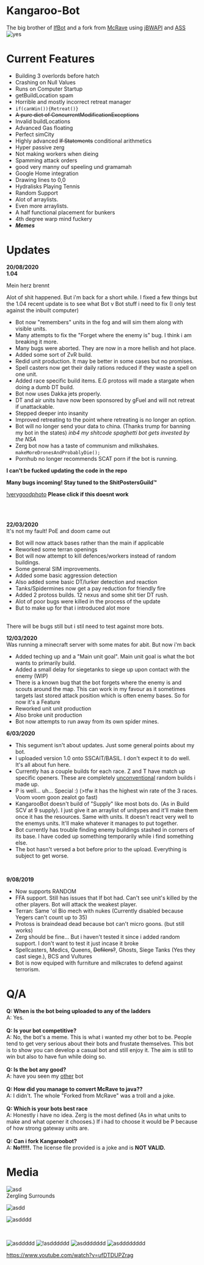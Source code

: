 # Kangaroo-Bot

The big brother of [IfBot](https://github.com/impie66/If-Bot)
and a fork from [McRave](https://github.com/Cmccrave/McRave) using [jBWAPI](https://github.com/JavaBWAPI/JBWAPI) and [ASS](https://github.com/JavaBWAPI/ass)
<br/>
![yes](https://i.imgur.com/RVOblFp.png)

<h1>Current Features</h1>

* Building 3 overlords before hatch
* Crashing on Null Values
* Runs on Computer Startup
* getBuildLocation spam
* Horrible and mostly incorrect retreat manager
* `if(canWin()){Retreat()}`
* ~~A pure diet of ConcurrentModificationExceptions~~
* Invalid buildLocations
* Advanced Gas floating 
* Perfect simCity
* Highly advanced ~~If Statements~~ conditional arithmetics
* Hyper passive zerg
* Not making workers when dieing
* Spamming attack orders
* good very manny ouf speeling und gramamah
* Google Home integration
* Drawing lines to 0,0
* Hydralisks Playing Tennis
* Random Support
* Alot of arraylists.
* Even more arraylists.
* A half functional placement for bunkers
* 4th degree warp mind fuckery
* ***Memes***

<h1>Updates</h1>

<b>20/08/2020</b>
<br />
<b>1.04</b>
<p>Mein herz brennt</p>
<p>Alot of shit happened. But i'm back for a short while. I fixed a few things but the 1.04 recent update is to see what Bot v Bot stuff i need to fix (I only test against the inbuilt computer)</p>

* Bot now "remembers" units in the fog and will sim them along with visible units.
* Many attempts to fix the "Forget where the enemy is" bug. I think i am breaking it more.
* Many bugs were aborted. They are now in a more hellish and hot place. 
* Added some sort of ZvR build.
* Redid unit production. It may be better in some cases but no promises. 
* Spell casters now get their daily rations reduced if they waste a spell on one unit.
* Added race specific build items. E.G protoss will made a stargate when doing a dumb DT build. 
* Bot now uses Dakka jets properly. 
* DT and air units have now been sponsored by gFuel and will not retreat if unattackable. 
* Stepped deeper into insanity
* Improved retreating to the point where retreating is no longer an option. 
* Bot will no longer send your data to china. (Thanks trump for banning my bot in the states)
<i>inb4 my shitcode spaghetti bot gets invested by the NSA</i>
* Zerg bot now has a taste of communism and milkshakes. ```makeMoreDronesAndProbablyDie();```
* Pornhub no longer recommends SCAT porn if the bot is running. 

<b>I can't be fucked updating the code in the repo</b>

<b>Many bugs incoming! Stay tuned to the ShitPostersGuild™</b>

[!verygoodphoto](https://i.imgur.com/3IABLCe.png)
<b>Please click if this doesnt work</b>



<br />


<br />

<b>22/03/2020</b>
<br />
It's not my fault! PoE and doom came out
* Bot will now attack bases rather than the main if applicable
* Reworked some terran openings
* Bot will now attempt to kill defences/workers instead of random buildings.
* Some general SIM improvements.
* Added some basic aggression detection
* Also added some basic DT/lurker detection and reaction
* Tanks/Spidermines now get a pay reduction for friendly fire
* Added 2 protoss builds. 12 nexus and some shit tier DT rush. 
* Alot of poor bugs were killed in the process of the update
* But to make up for that i introduced alot more
<br />
There will be bugs still but i stil need to test against more bots. 

<b>12/03/2020</b>
<br />
Was running a minecraft server with some mates for abit. But now i'm back
* Added teching up and a "Main unit goal". Main unit goal is what the bot wants to primarily build. 
* Added a small delay for siegetanks to siege up upon contact with the enemy (WIP)
* There is a known bug that the bot forgets where the enemy is and scouts around the map. This can work in my favour as it sometimes targets last stored attack position which is often enemy bases. So for now it's a Feature
* Reworked unit unit production
* Also broke unit production
* Bot now attempts to run away from its own spider mines.


<b>6/03/2020</b>
* This segument isn't about updates. Just some general points about my bot. 
* I uploaded version 1.0 onto SSCAIT/BASIL. I don't expect it to do well. It's all about fun here. 
* Currently has a couple builds for each race. Z and T have match up specific openers. These are completely [unconventional](http://satirist.org/ai/starcraft/blog/archives/914-an-advantage-for-playing-random-on-BASIL.html) random builds i made up. 
* P is well... uh... Special :) (>tfw it has the highest win rate of the 3 races. Voom voom goon zealot go fast)
* KangarooBot doesn't build of "Supply" like most bots do. (As in Build SCV at 9 supply). I just give it an arraylist of unitypes and it'll make them once it has the resources. Same with units. It doesn't react very well to the enemys units. It'll make whatever it manages to put together. 
* Bot currently has trouble finding enemy buildings stashed in corners of its base. I have coded up something temporarily while i find something else.  
* The bot hasn't versed a bot before prior to the upload. Everything is subject to get worse. 


<br>

<b>9/08/2019</b>
* Now supports RANDOM
* FFA support. Still has issues that If bot had. Can't see unit's killed by the other players. Bot will attack the weakest player.
* Terran: Same 'ol Bio mech with nukes (Currently disabled because Yegers can't count up to 35)
* Protoss is braindead dead because bot can't micro goons. (but still works)
* Zerg should be fine... But i haven't tested it since i added random support. I don't want to test it just incase it broke
* Spellcasters, Medics, Queens, ~~Defilers?~~, Ghosts, Siege Tanks (Yes they cast siege.), BCS and Vultures
* Bot is now equiped with furniture and milkcrates to defend against terrorism.

<h1>Q/A</h1>


<b>Q: When is the bot being uploaded to any of the ladders</b>
<br>
A: Yes.
<br>
<br>
<b>Q: Is your bot competitive?</b>
<br>
A: No, the bot's a meme. This is what i wanted my other bot to be. People tend to get very serious about their bots and frustate themselves. This bot is to show you can develop a casual bot and still enjoy it.  The aim is still to win but also to have fun while doing so. 
<br>
<br>
<b>Q: Is the bot any good?</b>
<br>
A: have you seen my [other](https://github.com/impie66/If-Bot) bot
<br>
<br>
<b>Q: How did you manage to convert McRave to java??</b>
<br>
A: I didn't. The whole "Forked from McRave" was a troll and a joke.
<br>
<br>
<b>Q: Which is your bots best race</b>
<br>
A: Honestly i have no idea. Zerg is the most defined (As in what units to make and what opener it chooses.) If i had to choose it would be P because of how strong gateway units are.
<br>
<br>
<b>Q: Can i fork Kangaroobot?</b>
<br>
A: <b>No!!!!!.</b> The license file provided is a joke and is <b>NOT VALID.</b>
<br>

<h1>Media</h1>

![asd](https://media.giphy.com/media/443tu8Bvotpx8ltQOD/giphy.gif)
<br />
Zergling Surrounds

![asdd](https://media.giphy.com/media/wab1NqEYJhYLXQv8oO/giphy.gif)
<br />

![asdddd](https://media.giphy.com/media/VI9DC21TVt7Dj3tWtN/giphy.gif)

<br />

![asddddd](https://media.giphy.com/media/gfwaO01bpgZk7m6oVm/giphy.gif)
![!asdddddd](https://media.giphy.com/media/f3vOya4lFfDTqdQcRs/giphy.gif)
![asddddddd](https://media.giphy.com/media/MFrdxIEupizZO9D4Dc/giphy.gif)
![asdddddddd](https://media.giphy.com/media/YlGcIzixb79JiN8Tia/giphy.gif)

https://www.youtube.com/watch?v=ufDTDUPZrag


